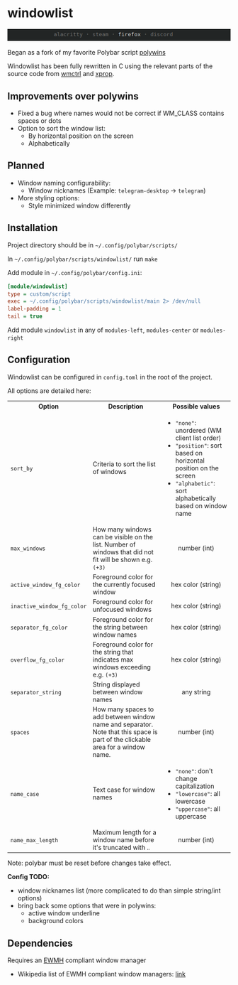 # windowlist

![screenshot](screenshot.png)

Began as a fork of my favorite Polybar script [polywins](https://github.com/uniquepointer/polywins)

Windowlist has been fully rewritten in C using the relevant parts of the source code from [wmctrl](https://github.com/Conservatory/wmctrl) and [xprop](https://gitlab.freedesktop.org/xorg/app/xprop).

## Improvements over polywins

* Fixed a bug where names would not be correct if WM_CLASS contains spaces or dots
* Option to sort the window list:
    * By horizontal position on the screen
    * Alphabetically

## Planned

* Window naming configurability:
    * Window nicknames (Example: `telegram-desktop` -> `telegram`)
* More styling options:
    * Style minimized window differently

## Installation

Project directory should be in `~/.config/polybar/scripts/`

In `~/.config/polybar/scripts/windowlist/` run `make`

Add module in `~/.config/polybar/config.ini`:

```ini
[module/windowlist]
type = custom/script
exec = ~/.config/polybar/scripts/windowlist/main 2> /dev/null
label-padding = 1
tail = true
```

Add module `windowlist` in any of `modules-left`, `modules-center` or `modules-right`

## Configuration

Windowlist can be configured in `config.toml` in the root of the project.

All options are detailed here:

<table>
    <tbody>
        <tr>
            <th>Option</th>
            <th>Description</th>
            <th>Possible values</th>
        </tr>
        <tr>
            <td><code>sort_by</code></td>
            <td>Criteria to sort the list of windows</td>
            <td>
                <ul>
                    <li><code>"none"</code>: unordered (WM client list order)</li>
                    <li><code>"position"</code>: sort based on horizontal position on the screen</li>
                    <li><code>"alphabetic"</code>: sort alphabetically based on window name</li>
                <ul>
            </td>
        </tr>
        <tr>
            <td><code>max_windows</code></td>
            <td>How many windows can be visible on the list. Number of windows that did not fit will be shown e.g. <code>(+3)</code></td>
            <td align="center">number (int)</td>
        </tr>
        <tr>
            <td><code>active_window_fg_color</code></td>
            <td>Foreground color for the currently focused window</td>
            <td align="center">hex color (string)</td>
        </tr>
        <tr>
            <td><code>inactive_window_fg_color</code></td>
            <td>Foreground color for unfocused windows</td>
            <td align="center">hex color (string)</td>
        </tr>
        <tr>
            <td><code>separator_fg_color</code></td>
            <td>Foreground color for the string between window names</td>
            <td align="center">hex color (string)</td>
        </tr>
        <tr>
            <td><code>overflow_fg_color</code></td>
            <td>Foreground color for the string that indicates max windows exceeding e.g. <code>(+3)</code></td>
            <td align="center">hex color (string)</td>
        </tr>
        <tr>
            <td><code>separator_string</code></td>
            <td>String displayed between window names</td>
            <td align="center">any string</td>
        </tr>
        <tr>
            <td><code>spaces</code></td>
            <td>How many spaces to add between window name and separator. Note that this space is part of the clickable area for a window name.</td>
            <td align="center">number (int)</td>
        </tr>
        <tr>
            <td><code>name_case</code></td>
            <td>Text case for window names</td>
            <td>
                <ul>
                    <li><code>"none"</code>: don't change capitalization</li>
                    <li><code>"lowercase"</code>: all lowercase</li>
                    <li><code>"uppercase"</code>: all uppercase</li>
                </ul>
            </td>
        </tr>
        <tr>
            <td><code>name_max_length</code></td>
            <td>Maximum length for a window name before it's truncated with <code>‥</code></td>
            <td align="center">number (int)</td>
        </tr>
    </tbody>
</table>

Note: polybar must be reset before changes take effect.

**Config TODO:**

* window nicknames list (more complicated to do than simple string/int options)
* bring back some options that were in polywins:
    * active window underline
    * background colors

## Dependencies

Requires an [EWMH](https://specifications.freedesktop.org/wm-spec/wm-spec-1.3.html) compliant window manager

* Wikipedia list of EWMH compliant window managers: [link](https://en.wikipedia.org/wiki/Extended_Window_Manager_Hints#List_of_window_managers_that_support_Extended_Window_Manager_Hints)

